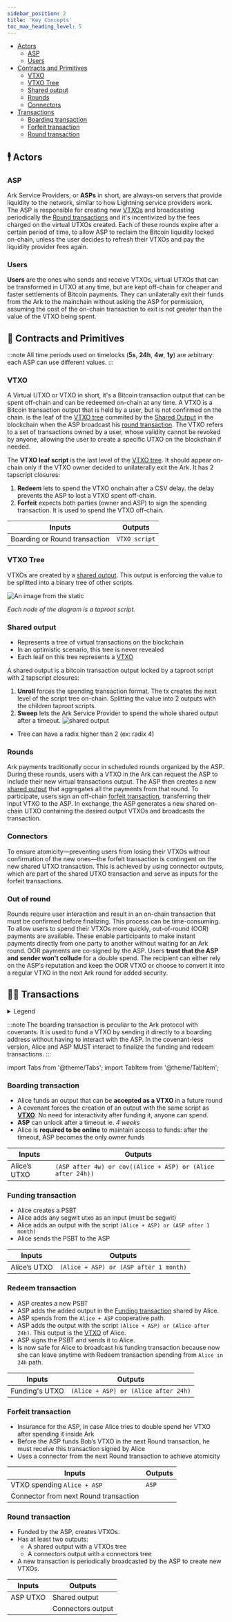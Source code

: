 ```yaml
---
sidebar_position: 2
title: 'Key Concepts'
toc_max_heading_level: 5
---
```


- [Actors](#️-actors)
  - [ASP](#asp)
  - [Users](#users)
- [Contracts and Primitives](#-contracts-and-primitives)
  - [VTXO](#vtxo)
  - [VTXO Tree](#vtxo-tree)
  - [Shared output](#shared-output)
  - [Rounds](#rounds)
  - [Connectors](#connectors)
- [Transactions](#️-transactions)
  - [Boarding transaction](#boarding-transaction)
  - [Forfeit transaction](#forfeit-transaction)
  - [Round transaction](#round-transaction)

## 🕴️ Actors

### ASP

Ark Service Providers, or **ASPs** in short, are always-on servers that provide liquidity to the network, similar to how Lightning service providers work. The ASP is responsible for creating new [VTXOs](#vtxo) and broadcasting periodically the [Round transactions](#round-transaction) and it's incentivized by the fees charged on the virtual UTXOs created. Each of these rounds expire after a certain period of time, to allow ASP to reclaim the Bitcoin liquidity locked on-chain, unless the user decides to refresh their VTXOs and pay the liquidity provider fees again.

### Users

**Users** are the ones who sends and receive VTXOs, virtual UTXOs that can be transformed in UTXO at any time, but are kept off-chain for cheaper and faster settlements of Bitcoin payments. They can unilaterally exit their funds from the Ark to the mainchain without asking the ASP for permission, assuming the cost of the on-chain transaction to exit is not greater than the value of the VTXO being spent.

## 📝 Contracts and Primitives
:::note
All time periods used on timelocks (**5s**, **24h**, **4w**, **1y**) are arbitrary: each ASP can use different values.
:::

### VTXO

A Virtual UTXO or VTXO in short, it's a Bitcoin transaction output that can be spent off-chain and can be redeemed on-chain at any time. A VTXO is a Bitcoin transaction output that is held by a user, but is not confirmed on the chain. is the leaf of the [VTXO tree](#vtxo-tree) commited by the [Shared Output](#shared-output) in the blockchain when the ASP broadcast his [round transaction](#round-transaction). The VTXO refers to a set of transactions owned by a user, whose validity cannot be revoked by anyone, allowing the user to create a specific UTXO on the blockchain if needed.

The **VTXO leaf script** is the last level of the [VTXO tree](#vtxo-tree). It should appear on-chain only if the VTXO owner decided to unilaterally exit the Ark. It has 2 tapscript closures:

1. **Redeem** lets to spend the VTXO onchain after a CSV delay. the delay prevents the ASP to lost a VTXO spent off-chain.
2. **Forfeit** expects both parties (owner and ASP) to sign the spending transaction. It is used to spend the VTXO off-chain.

| Inputs                       | Outputs                              |
| ---------------------------- | ------------------------------------ |
| Boarding or Round transaction | `VTXO script` |

### VTXO Tree

VTXOs are created by a [shared output](#shared-output). This output is enforcing the value to be splitted into a binary tree of other scripts.

![An image from the static](/img/vtxo-tree.png)

_Each node of the diagram is a taproot script._

### Shared output

- Represents a tree of virtual transactions on the blockchain
- In an optimistic scenario, this tree is never revealed
- Each leaf on this tree represents a [VTXO](#vtxo)

A shared output is a bitcoin transaction output locked by a taproot script with 2 tapscript closures:

1. **Unroll** forces the spending transaction format. The tx creates the next level of the script tree on-chain. Splitting the value into 2 outputs with the children taproot scripts.
2. **Sweep** lets the Ark Service Provider to spend the whole shared output after a timeout.
![shared output](/img/shared-output.png)
- Tree can have a radix higher than 2 (ex: radix 4)

### Rounds

Ark payments traditionally occur in scheduled rounds organized by the ASP. During these rounds, users with a VTXO in the Ark can request the ASP to include their new virtual transactions output. The ASP then creates a new [shared output](#shared-output) that aggregates all the payments from that round.
To participate, users sign an off-chain [forfeit transaction](#forfeit-transaction), transferring their input VTXO to the ASP. In exchange, the ASP generates a new shared on-chain UTXO containing the desired output VTXOs and broadcasts the transaction.

### Connectors

To ensure atomicity—preventing users from losing their VTXOs without confirmation of the new ones—the forfeit transaction is contingent on the new shared UTXO transaction. This is achieved by using connector outputs, which are part of the shared UTXO transaction and serve as inputs for the forfeit transactions.

### Out of round

Rounds require user interaction and result in an on-chain transaction that must be confirmed before finalizing. This process can be time-consuming.
To allow users to spend their VTXOs more quickly, out-of-round (OOR) payments are available. These enable participants to make instant payments directly from one party to another without waiting for an Ark round.
OOR payments are co-signed by the ASP. Users **trust that the ASP and sender won't collude** for a double spend. The recipient can either rely on the ASP's reputation and keep the OOR VTXO or choose to convert it into a regular VTXO in the next Ark round for added security.

## ⛓️‍💥 Transactions

<details>
<summary>Legend</summary>
- **Alice**: Alice signature is required
- **ASP**: ASP signature is required
- **cov\*\*(script)**: covenant that forces the spending transaction to have a mandatory first output with the **script**
- **and(Alice,Bob)**: both conditions needed to unlock
- **or(Alice,Bob)**: only one condition needed to unlock
</details>

:::note
The boarding transaction is peculiar to the Ark protocol with covenants. It is used to fund a VTXO by sending it directly to a boarding address without having to interact with the ASP. In the covenant-less version, Alice and ASP MUST interact to finalize the funding and redeem transactions.
:::

import Tabs from '@theme/Tabs';
import TabItem from '@theme/TabItem';

<Tabs>
<TabItem value="ark" label="Ark" default>

### Boarding transaction

- Alice funds an output that can be **accepted as a VTXO** in a future round
- A covenant forces the creation of an output with the same script as [**VTXO**](#vtxo). No need for interactivity after funding it, anyone can spend.
- **ASP** can unlock after a timeout ie. _4 weeks_
- Alice is **required to be online** to maintain access to funds: after the timeout, ASP becomes the only owner funds

| Inputs       | Outputs                                                     |
| ------------ | ----------------------------------------------------------- |
| Alice’s UTXO | `(ASP after 4w) or cov((Alice + ASP) or (Alice after 24h))` |

</TabItem>
<TabItem value="clark" label="clArk">

### Funding transaction

- Alice creates a PSBT
- Alice adds any segwit utxo as an input (must be segwit)
- Alice adds an output with the script `(Alice + ASP) or (ASP after 1 month)`
- Alice sends the PSBT to the ASP

| Inputs       | Outputs                                                     |
| ------------ | ----------------------------------------------------------- |
| Alice’s UTXO | `(Alice + ASP) or (ASP after 1 month)` |

### Redeem transaction

- ASP creates a new PSBT
- ASP adds the added output in the [Funding transaction](#funding-transaction) shared by Alice.
- ASP spends from the `Alice + ASP` cooperative path.
- ASP adds the output with the script `(Alice + ASP) or (Alice after 24h)`. This output is the [VTXO](#vtxo) of Alice.
- ASP signs the PSBT and sends it to Alice.
- Is now safe for Alice to broadcast his funding transaction because now she can leave anytime with Redeem transaction spending from `Alice in 24h` path.

| Inputs       | Outputs                                                     |
| ------------ | ----------------------------------------------------------- |
| Funding's UTXO | `(Alice + ASP) or (Alice after 24h)` |

</TabItem>
</Tabs>

### Forfeit transaction

- Insurance for the ASP, in case Alice tries to double spend her VTXO after spending it inside Ark
- Before the ASP funds Bob’s VTXO in the next Round transaction, he must receive this transaction signed by Alice
- Uses a connector from the next Round transaction to achieve atomicity

| Inputs                               | Outputs |
| ------------------------------------ | ------- |
| VTXO spending `Alice + ASP`          | `ASP`   |
| Connector from next Round transaction |

### Round transaction

- Funded by the ASP, creates VTXOs.
- Has at least two outputs:
  - A shared output with a VTXOs tree
  - A connectors output with a connectors tree
- A new transaction is periodically broadcasted by the ASP to create new VTXOs. 

| Inputs   | Outputs           |
| -------- | ----------------- |
| ASP UTXO | Shared output     |
|          | Connectors output |